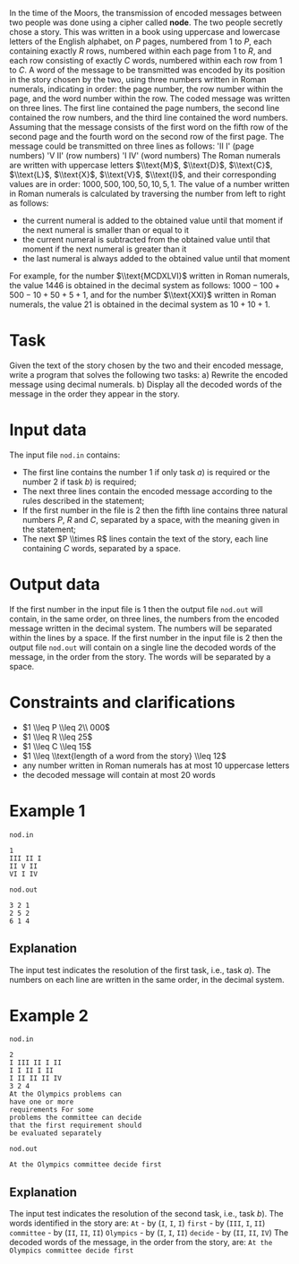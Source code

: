 In the time of the Moors, the transmission of encoded messages between two people was done using a cipher called **node**. The two people secretly chose a story. This was written in a book using uppercase and lowercase letters of the English alphabet, on $P$ pages, numbered from $1$ to $P$, each containing exactly $R$ rows, numbered within each page from $1$ to $R$, and each row consisting of exactly $C$ words, numbered within each row from $1$ to $C$.
A word of the message to be transmitted was encoded by its position in the story chosen by the two, using three numbers written in Roman numerals, indicating in order: the page number, the row number within the page, and the word number within the row.
The coded message was written on three lines. The first line contained the page numbers, the second line contained the row numbers, and the third line contained the word numbers.
Assuming that the message consists of the first word on the fifth row of the second page and the fourth word on the second row of the first page. The message could be transmitted on three lines as follows:
'II I' (page numbers)
'V II' (row numbers)
'I IV' (word numbers)
The Roman numerals are written with uppercase letters $\\text{M}$, $\\text{D}$, $\\text{C}$, $\\text{L}$, $\\text{X}$, $\\text{V}$, $\\text{I}$, and their corresponding values are in order: $1000, 500, 100, 50, 10, 5, 1$. The value of a number written in Roman numerals is calculated by traversing the number from left to right as follows:
* the current numeral is added to the obtained value until that moment if the next numeral is smaller than or equal to it
* the current numeral is subtracted from the obtained value until that moment if the next numeral is greater than it
* the last numeral is always added to the obtained value until that moment

For example, for the number $\\text{MCDXLVI}$ written in Roman numerals, the value $1446$ is obtained in the decimal system as follows: $1000 - 100 + 500 - 10 + 50 + 5 + 1$, and for the number $\\text{XXI}$ written in Roman numerals, the value $21$ is obtained in the decimal system as $10 + 10 + 1$.

# Task

Given the text of the story chosen by the two and their encoded message, write a program that solves the following two tasks:
a) Rewrite the encoded message using decimal numerals.
b) Display all the decoded words of the message in the order they appear in the story.

# Input data

The input file `nod.in` contains:
* The first line contains the number $1$ if only task $a)$ is required or the number $2$ if task $b)$ is required;
* The next three lines contain the encoded message according to the rules described in the statement;
* If the first number in the file is $2$ then the fifth line contains three natural numbers $P$, $R$ and $C$, separated by a space, with the meaning given in the statement;
* The next $P \\times R$ lines contain the text of the story, each line containing $C$ words, separated by a space.

# Output data

If the first number in the input file is $1$ then the output file `nod.out` will contain, in the same order, on three lines, the numbers from the encoded message written in the decimal system. The numbers will be separated within the lines by a space.
If the first number in the input file is $2$ then the output file `nod.out` will contain on a single line the decoded words of the message, in the order from the story. The words will be separated by a space.

# Constraints and clarifications

* $1 \\leq P \\leq 2\\ 000$
* $1 \\leq R \\leq 25$
* $1 \\leq C \\leq 15$
* $1 \\leq \\text{length of a word from the story} \\leq 12$
* any number written in Roman numerals has at most $10$ uppercase letters
* the decoded message will contain at most $20$ words

# Example 1

`nod.in`
```
1
III II I
II V II
VI I IV
```

`nod.out`
```
3 2 1
2 5 2
6 1 4
```

## Explanation

The input test indicates the resolution of the first task, i.e., task $a)$.
The numbers on each line are written in the same order, in the decimal system.

# Example 2

`nod.in`
```
2
I III II I II
I I II I II
I II II II IV
3 2 4
At the Olympics problems can
have one or more
requirements For some
problems the committee can decide
that the first requirement should
be evaluated separately
```

`nod.out`
```
At the Olympics committee decide first
```

## Explanation

The input test indicates the resolution of the second task, i.e., task $b)$.
The words identified in the story are:
`At` - by (`I`, `I`, `I`)
`first` - by (`III`, `I`, `II`)
`committee` - by (`II`, `II`, `II`)
`Olympics` - by (`I`, `I`, `II`)
`decide` - by (`II`, `II`, `IV`)
The decoded words of the message, in the order from the story, are:
`At the Olympics committee decide first`
